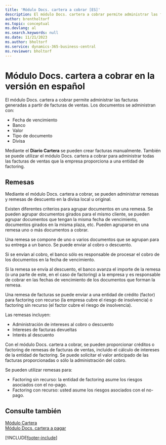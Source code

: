 ```yaml
---
title: 'Módulo Docs. cartera a cobrar [ES]'
description: El módulo Docs. cartera a cobrar permite administrar las facturas generadas a partir de facturas de ventas utilizando el Diario Cartera.
author: brentholtorf
ms.topic: conceptual
ms.devlang: al
ms.search.keywords: null
ms.date: 11/21/2023
ms.author: bholtorf
ms.service: dynamics-365-business-central
ms.reviewer: bholtorf
---
```

# <a name="receivables-cartera-module-in-the-spanish-version"></a>Módulo Docs. cartera a cobrar en la versión en español
El módulo Docs. cartera a cobrar permite administrar las facturas generadas a partir de facturas de ventas. Los documentos se administran con:  

- Fecha de vencimiento  
- Banco  
- Valor  
- Tipo de documento  
- Divisa  

Mediante el **Diario Cartera** se pueden crear facturas manualmente. También se puede utilizar el módulo Docs. cartera a cobrar para administrar todas las facturas de ventas que la empresa proporciona a una entidad de factoring.  

## <a name="bill-groups"></a>Remesas
Mediante el módulo Docs. cartera a cobrar, se pueden administrar remesas y remesas de descuento en la divisa local u original.  

Existen diferentes criterios para agrupar documentos en una remesa. Se pueden agrupar documentos girados para el mismo cliente, se pueden agrupar documentos que tengan la misma fecha de vencimiento, documentos girados en la misma plaza, etc. Pueden agruparse en una remesa uno o más documentos a cobrar.  

Una remesa se compone de uno o varios documentos que se agrupan para su entrega a un banco. Se puede enviar al cobro o descuento.  

Si se envían al cobro, el banco sólo es responsable de procesar el cobro de los documentos en la fecha de vencimiento.  

Si la remesa se envía al descuento, el banco avanza el importe de la remesa (o una parte de este, en el caso de factoring) a la empresa y es responsable de cobrar en las fechas de vencimiento de los documentos que forman la remesa.  

Una remesa de facturas se puede enviar a una entidad de crédito (factor) para factoring con recurso (la empresa cubre el riesgo de insolvencia) o factoring sin recurso (el factor cubre el riesgo de insolvencia).  

Las remesas incluyen:  

- Administración de intereses al cobro o descuento  
- Intereses de facturas devueltas  
- Interés al descuento  

Con el módulo Docs. cartera a cobrar, se pueden proporcionar créditos o factoring de remesas de facturas de ventas, incluido el cálculo de intereses de la entidad de factoring. Se puede solicitar el valor anticipado de las facturas proporcionadas o sólo la administración del cobro.  

Se pueden utilizar remesas para:  

- Factoring sin recurso: la entidad de factoring asume los riesgos asociados con el no-pago.  
- Factoring con recurso: usted asume los riesgos asociados con el no-pago.  

## <a name="see-also"></a>Consulte también
 [Módulo Cartera](cartera-module.md)   
 [Módulo Docs. cartera a pagar](payments-cartera-module.md)


[!INCLUDE[footer-include](../../includes/footer-banner.md)]
